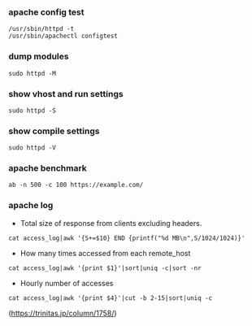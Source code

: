 ### apache config test
```
/usr/sbin/httpd -t
/usr/sbin/apachectl configtest
```
### dump modules
```
sudo httpd -M
```
### show vhost and run settings
```
sudo httpd -S
```
### show compile settings
```
sudo httpd -V
```
### apache benchmark
```
ab -n 500 -c 100 https://example.com/
```
### apache log
- Total size of response from clients excluding headers.
```
cat access_log|awk '{S+=$10} END {printf("%d MB\n",S/1024/1024)}'
```
- How many times accessed from each remote_host
```
cat access_log|awk '{print $1}'|sort|uniq -c|sort -nr
```
- Hourly number of accesses
```
cat access_log|awk '{print $4}'|cut -b 2-15|sort|uniq -c
```

(https://trinitas.jp/column/1758/)
